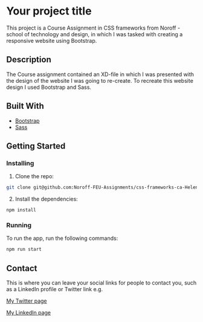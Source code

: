 # Your project title

This project is a Course Assignment in CSS frameworks from Noroff - school of technology and design, in which I was tasked with creating a responsive website using Bootstrap. 

## Description

The Course assignment contained an XD-file in which I was presented with the design of the website I was going to re-create. To recreate this website design I used Bootstrap and Sass.


## Built With

- [Bootstrap](https://getbootstrap.com)
- [Sass](https://sass-lang.com/)

## Getting Started

### Installing

1. Clone the repo:

```bash
git clone git@github.com:Noroff-FEU-Assignments/css-frameworks-ca-HelenaBustrak.git
```

2. Install the dependencies:

```
npm install
```

### Running

To run the app, run the following commands:

```bash
npm run start
```

## Contact

This is where you can leave your social links for people to contact you, such as a LinkedIn profile or Twitter link e.g.

[My Twitter page](www.twitter.com)

[My LinkedIn page](www.linkedin.com)




